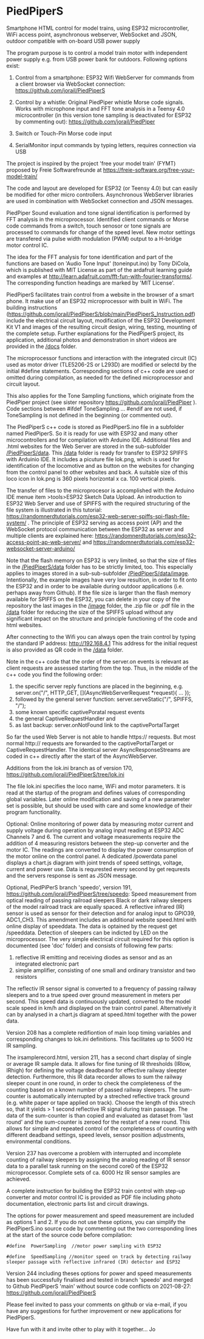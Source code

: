 # PiedPiperS
Smartphone HTML control for model trains, using ESP32 microcontroller, WiFi access point, asynchronous webserver, WebSocket and JSON, outdoor compatible with on-board USB power supply 

The program purpose is to control a model train motor with independent power supply e.g. from USB power bank for outdoors. 
Following options exist:

1. Control from a smartphone: ESP32 Wifi WebServer for commands from a client browser via WebSocket connection:
   https://github.com/jorail/PiedPiperS
   
2. Control by a whistle: Original PiedPiper whistle Morse code signals. Works with microphone input and FFT tone 
   analysis in a Teensy 4.0 microcontroller (in this version tone sampling is deactivated for ESP32 by commenting out):
   https://github.com/jorail/PiedPiper
   
3. Switch or Touch-Pin Morse code input

4. SerialMonitor input commands by typing letters, requires connection via USB

The project is inspired by the project 'free your model train' (FYMT) proposed by Freie Softwarefreunde
at https://freie-software.org/free-your-model-train/

The code and layout are developed for ESP32 (or Teensy 4.0) but can easily be modified for other micro controllers.
Asynchronous WebServer libraries are used in combination with WebSocket connection and JSON messages.

PiedPiper Sound evaluation and tone signal identification is performed by FFT analysis in the microprocessor.
Identified client commands or Morse code commands from a switch, touch senosor or tone signals are processed to 
commands for change of the speed level. New motor settings are transfered via pulse width modulation (PWM) output 
to a H-bridge motor control IC.

The idea for the FFT analysis for tone identification and part of the functions are based on 'Audio Tone Input' 
(toneinput.ino) by Tony DiCola, which is published with MIT License as part of the ardafruit 
learning guide and examples at http://learn.adafruit.com/fft-fun-with-fourier-transforms/. The corresponding 
function headings are marked by 'MIT License'.

PiedPiperS facilitates train control from a website in the browser of a smart phone. It make use of an ESP32 microprocessor with built in WiFi. 
The building instructions (https://github.com/jorail/PiedPiperS/blob/main/PiedPiperS_Instruction.pdf)
include the electrical circuit layout, modification of the ESP32 Development Kit V1 and images of the resulting circuit design, wiring, 
testing, mounting of the complete setup. Further explanations for the PiedPiperS project, its application, additional photos and 
demonstration in short videos are provided in the [/docs](docs/) folder.

The microprocessor functions and interaction with the integrated circuit (IC) used as motor driver (TLE5206-2S or L293D) are 
modified or selectd by the initial #define statements. Corresponding sections of c++ code are used or omitted during compilation, 
as needed for the defined microprocessor and circuit layout. 

This also applies for the Tone Sampling functions, which originate from the PiedPiper project 
(see sister repository https://github.com/jorail/PiedPiper ).
Code sections between #ifdef ToneSampling ... #endif are not used, if ToneSampling is not defined in the beginning (or commented out).

The PiedPiperS c++ code is stored as PiedPiperS.ino file in a subfolder named PiedPiperS. So it is ready for use 
with ESP32 and many other microcontrollers and for compilation with Arduino IDE. Additional files and .html websites for the Web Server 
are stored in the sub-subfolder [/PiedPiperS/data](PiedPiperS/data/). This [/data](PiedPiperS/data/) folder is ready for transfer to ESP32 SPIFFS with Arduinio IDE. 
It includes a picuture file lok.png, which is used for identification of the locomotive and as button on the websites for changing from the control panel 
to other websites and back. A suitable size of this loco icon in lok.png is 360 pixels horizontal x ca. 100 vertical pixels.

The transfer of files to the microprocesor is accomplished with the Arduino IDE menue item >tools>ESP32 Sketch Data Upload. An introduction 
to ESP32 Web Server and use of SPIFFS with the required structuring of the file system is illustrated in this tutorial: 
https://randomnerdtutorials.com/esp32-web-server-spiffs-spi-flash-file-system/ . 
The principle of ESP32 serving as access point (AP) and the WebSocket protocol communication between the ESP32 as server and 
multiple clients are explained here: 
https://randomnerdtutorials.com/esp32-access-point-ap-web-server/ and
https://randomnerdtutorials.com/esp32-websocket-server-arduino/

Note that the flash memory on ESP32 is very limited, so that the size of files in the [/PiedPiperS/data](PiedPiperS/data/) folder has to be
strictly limited, too. This especially applies to images stored in a sub-sub-subfolder [/PiedPiperS/data/image](PiedPiperS/data/image/). 
Intentionally, the example images have very low resultion, in order to fit onto the ESP32 and in order to be available
during outdoor applications (i.e. perhaps away from Github). If the file size is larger than the flash memory available 
for SPIFFS on the ESP32, you can delete in your copy of the repository the last images in the [/image](PiedPiperS/data/image/) folder, 
the .zip file or .pdf file in the [/data](PiedPiperS/data/) folder for reducing the size of the SPIFFS upload without any significant 
impact on the structure and principle functioning of the code and html websites.

After connecting to the Wifi you can always open the train control by typing the standard IP address:
http://192.168.4.1 This address for the initial request is also provided as QR code in the [/data](PiedPiperS/data/) folder. 

Note in the c++ code that the order of the server.on events is relevant as client requests are assessed starting from the top. 
Thus, in the middle of the c++ code you find the following order:
1. the specific server reply functions are placed in the beginning, 
   e.g. server.on("/", HTTP_GET, [](AsyncWebServerRequest *request){ ... });
2. followed by the general server function: server.serveStatic("/", SPIFFS, "/");
3. some known specific captivePoratal request events
4. the general CaptiveRequestHandler and 
5. as last backup: server.onNotFound link to the captivePortalTarget 

So far the used Web Server is not able to handle https:// requests. But most normal http:// requests are forwarded to the 
captivePortalTarget or CaptiveRequestHandler. The identical server AsyncResponseStreams are coded in c++ directly after 
the start of the AsyncWebServer. 

Additions from the lok.ini branch as of version 170, https://github.com/jorail/PiedPiperS/tree/lok.ini

The file lok.ini specifies the loco name, WiFi and motor parameters. It is read at the startup of the program and defines values of corresponding global variables. 
Later online modification and saving of a new parameter set is possible, but should be used with care and some knowledge of their program functionality. 

Optional: Online monitoring of power data by measuring motor current and supply voltage during operation by analog input reading at ESP32 ADC Channels 7 and 6. 
The current and voltage measurements require the addition of 4 measuring resistors between the step-up converter and the motor IC. The readings are
converted to display the power consumption of the motor online on the control panel. A dedicated /powerdata panel displays a chart.js diagram with
joint trends of speed settings, voltage, current and power use. Data is requrested every second by get requrests and the servers response is sent as JSON message. 

Optional, PiedPiPerS branch 'speedo', version 191, https://github.com/jorail/PiedPiperS/tree/speedo: 
Speed measurement from optical reading of passing railroad sleepers
Black or dark railway sleepers of the model railroad track are equally spaced. A reflective infrared (IR) sensor is used as sensor for their detection and 
for analog input to GPIO39, ADC1_CH3. This amendment includes an additional website speed.html with online display of speeddata. The data is optained by the 
request get /speeddata. Detection of sleepers can be indicted by LED on the microprocessor. The very simple electrical circuit required for this option is documented 
(see 'doc' folder) and consists of following few parts: 
1. reflective IR emitting and receiving diodes as sensor and as an integrated electronic part 
2. simple amplifier, consisting of one small and ordinary transistor and two resistors

The reflectiv IR sensor signal is converted to a frequency of passing railway sleepers and to a true speed over ground measurement in meters per second. 
This speed data is continuously updated, converted to the model scale speed in km/h and displayed on the train control panel. Alternatively it can by analysed in a 
chart.js diagram at speed.html together with the power data. 

Version 208 has a complete redifiontion of main loop timing variables and corresponding changes to lok.ini definitions. This facilitates up to 5000 Hz IR sampling.

The irsamplerecord.html, version 211, has a second chart display of single or average IR sample data. It allows for fine tuning of IR thresholds (IRlow, IRhigh) for
defining the voltage deadbeand for effective railway sleepter detection. Furthermore, this IR data recorder allows to sum the railway sleeper count
in one round, in order to check the completeness of the counting based on a known number of passed railway sleepers. The sum-counter is automatically
interrupted by a streched reflective track ground (e.g. white paper or tape applied on track). Choose the length of this strech so, that it yields > 1 second 
reflective IR signal during train passage. The data of the sum-counter is than copied and evaluated as dataset from 'last round' and the sum-counter is zeroed 
for the restart of a new round. This allows for simple and repeated control of the completeness of counting with different deadband settings, speed levels,
sensor position adjustments, environmental conditions.  

Version 237 has overcome a problem with interrupted and incomplete counting of railway sleepers by assigning the analog reading of IR sensor data to a parallel task
running on the second core0 of the ESP32 microprocessor. Complete sets of ca. 6000 Hz IR sensor samples are achieved. 

A complete instruction for building the ESP32 train control with step-up converter and motor control IC is provided as PDF file including photo documentation, 
electronic parts list and circuit drawings.

The options for power measurement and speed measurement are included as options 1 and 2. If you do not use these options, you can simplify the PiedPiperS.ino source code 
by commenting out the two corresponding lines at the start of the source code before compilation:

	#define  PowerSampling  //motor power sampling with ESP32
	
	#define  SpeedSampling //monitor speed on track by detecting railway sleeper passage with reflective infrared (IR) detector and ESP32
	
Version 244 including theses options for power and speed measurements has been successfully finalised and tested in branch 'speedo' and merged to Github PiedPiperS 'main' 
without source code conflicts on 2021-08-27: https://github.com/jorail/PiedPiperS 

Please feel invited to pass your comments on github or via e-mail, if you have any suggestions for further improvement or
new applications for PiedPiperS.

Have fun with it and invite other to play with it together... Jo

